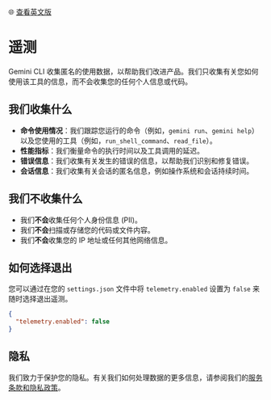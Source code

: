 🌐 [查看英文版](../../../docs/telemetry.md)

# 遥测

Gemini CLI 收集匿名的使用数据，以帮助我们改进产品。我们只收集有关您如何使用该工具的信息，而不会收集您的任何个人信息或代码。

## 我们收集什么

-   **命令使用情况**：我们跟踪您运行的命令（例如，`gemini run`、`gemini help`）以及您使用的工具（例如，`run_shell_command`、`read_file`）。
-   **性能指标**：我们衡量命令的执行时间以及工具调用的延迟。
-   **错误信息**：我们收集有关发生的错误的信息，以帮助我们识别和修复错误。
-   **会话信息**：我们收集有关会话的匿名信息，例如操作系统和会话持续时间。

## 我们不收集什么

-   我们**不会**收集任何个人身份信息 (PII)。
-   我们**不会**扫描或存储您的代码或文件内容。
-   我们**不会**收集您的 IP 地址或任何其他网络信息。

## 如何选择退出

您可以通过在您的 `settings.json` 文件中将 `telemetry.enabled` 设置为 `false` 来随时选择退出遥测。

```json
{
  "telemetry.enabled": false
}
```

## 隐私

我们致力于保护您的隐私。有关我们如何处理数据的更多信息，请参阅我们的[服务条款和隐私政策](tos-privacy.md)。